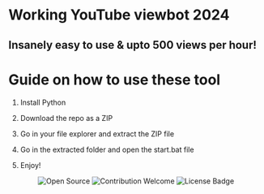 # Working YouTube viewbot 2024    
       
## Insanely easy to use & upto 500 views per hour!      
   
# Guide on how to use these tool
   
1. Install Python    
      
2. Download the repo as a ZIP     
    
3. Go in your file explorer and extract the ZIP file      
   
4. Go in the extracted folder and open the start.bat file   
 
5. Enjoy! 
   
<p align="center"> 
  <img src="https://badges.frapsoft.com/os/v1/open-source.svg?v=103" alt="Open Source">   
  <img src="https://img.shields.io/badge/contributions-welcome-brightgreen.svg?style=flat" alt="Contribution Welcome">   
  <img src="https://img.shields.io/badge/License-GPLv3-blue.svg" alt="License Badge">         
</p>  